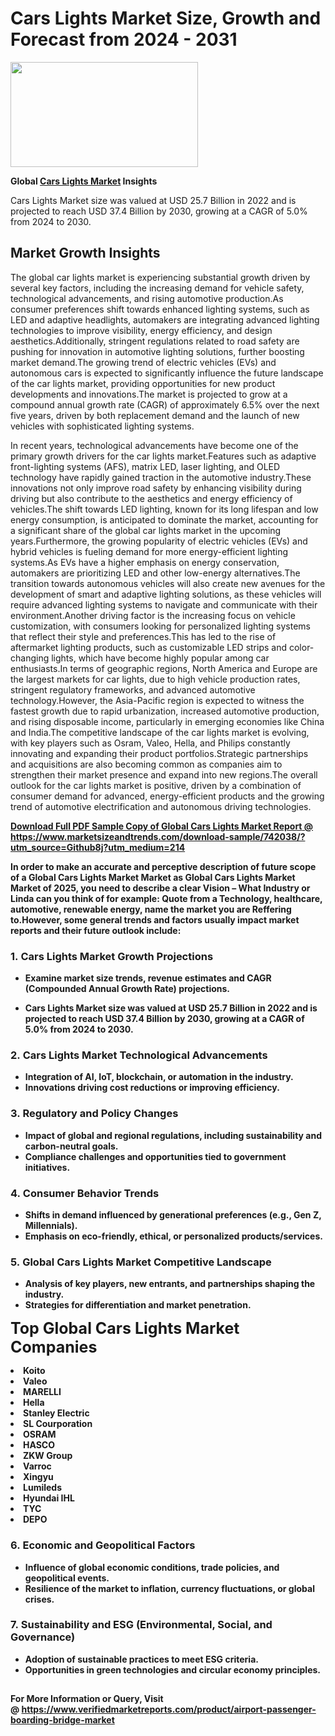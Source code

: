 <H1>Cars Lights Market Size, Growth and Forecast from 2024 - 2031</H1><img class="aligncenter size-medium wp-image-584254" src="https://thirdeyenews.in/wp-content/uploads/2024/09/Global-Market-Research-300x168.jpeg" alt="" width="300" height="168" /><p><strong>Global&nbsp;<a href="https://www.marketsizeandtrends.com/download-sample/742038/?utm_source=Github8j?utm_medium=214">Cars Lights Market</a> Insights</strong></p><p>Cars Lights Market size was valued at USD 25.7 Billion in 2022 and is projected to reach USD 37.4 Billion by 2030, growing at a CAGR of 5.0% from 2024 to 2030.</p><p><h2>Market Growth Insights</h2> <p>The global car lights market is experiencing substantial growth driven by several key factors, including the increasing demand for vehicle safety, technological advancements, and rising automotive production.As consumer preferences shift towards enhanced lighting systems, such as LED and adaptive headlights, automakers are integrating advanced lighting technologies to improve visibility, energy efficiency, and design aesthetics.Additionally, stringent regulations related to road safety are pushing for innovation in automotive lighting solutions, further boosting market demand.The growing trend of electric vehicles (EVs) and autonomous cars is expected to significantly influence the future landscape of the car lights market, providing opportunities for new product developments and innovations.The market is projected to grow at a compound annual growth rate (CAGR) of approximately 6.5% over the next five years, driven by both replacement demand and the launch of new vehicles with sophisticated lighting systems.</p> <p><strong><a href="#"></a></strong></p> <p>In recent years, technological advancements have become one of the primary growth drivers for the car lights market.Features such as adaptive front-lighting systems (AFS), matrix LED, laser lighting, and OLED technology have rapidly gained traction in the automotive industry.These innovations not only improve road safety by enhancing visibility during driving but also contribute to the aesthetics and energy efficiency of vehicles.The shift towards LED lighting, known for its long lifespan and low energy consumption, is anticipated to dominate the market, accounting for a significant share of the global car lights market in the upcoming years.Furthermore, the growing popularity of electric vehicles (EVs) and hybrid vehicles is fueling demand for more energy-efficient lighting systems.As EVs have a higher emphasis on energy conservation, automakers are prioritizing LED and other low-energy alternatives.The transition towards autonomous vehicles will also create new avenues for the development of smart and adaptive lighting solutions, as these vehicles will require advanced lighting systems to navigate and communicate with their environment.Another driving factor is the increasing focus on vehicle customization, with consumers looking for personalized lighting systems that reflect their style and preferences.This has led to the rise of aftermarket lighting products, such as customizable LED strips and color-changing lights, which have become highly popular among car enthusiasts.In terms of geographic regions, North America and Europe are the largest markets for car lights, due to high vehicle production rates, stringent regulatory frameworks, and advanced automotive technology.However, the Asia-Pacific region is expected to witness the fastest growth due to rapid urbanization, increased automotive production, and rising disposable income, particularly in emerging economies like China and India.The competitive landscape of the car lights market is evolving, with key players such as Osram, Valeo, Hella, and Philips constantly innovating and expanding their product portfolios.Strategic partnerships and acquisitions are also becoming common as companies aim to strengthen their market presence and expand into new regions.The overall outlook for the car lights market is positive, driven by a combination of consumer demand for advanced, energy-efficient products and the growing trend of automotive electrification and autonomous driving technologies.</p> <p><strong><a href="#"></p><p><span class=""><strong>Download Full PDF Sample Copy of Global Cars Lights Market Report</strong> @ <a href="https://www.marketsizeandtrends.com/download-sample/742038/?utm_source=Github8j?utm_medium=214" target="_blank">https://www.marketsizeandtrends.com/download-sample/742038/?utm_source=Github8j?utm_medium=214</a></span></p><p>In order to make an accurate and perceptive description of future scope of a Global&nbsp;Cars Lights Market Market as Global&nbsp;Cars Lights Market Market of 2025, you need to describe a clear Vision &ndash; What Industry or Linda can you think of for example: Quote from a Technology, healthcare, automotive, renewable energy, name the market you are Reffering to.However, some general trends and factors usually impact market reports and their future outlook include:</p><h3>1.&nbsp;<strong>Cars Lights Market Growth Projections</strong></h3><ul><li>Examine market size trends, revenue estimates and CAGR (Compounded Annual Growth Rate) projections.</li><li><p>Cars Lights Market size was valued at USD 25.7 Billion in 2022 and is projected to reach USD 37.4 Billion by 2030, growing at a CAGR of 5.0% from 2024 to 2030.</p></li></ul><h3>2.&nbsp;<strong>Cars Lights Market Technological Advancements</strong></h3><ul><li>Integration of AI, IoT, blockchain, or automation in the industry.</li><li>Innovations driving cost reductions or improving efficiency.</li></ul><h3>3.&nbsp;<strong>Regulatory and Policy Changes</strong></h3><ul><li>Impact of global and regional regulations, including sustainability and carbon-neutral goals.</li><li>Compliance challenges and opportunities tied to government initiatives.</li></ul><h3>4.&nbsp;<strong>Consumer Behavior Trends</strong></h3><ul><li>Shifts in demand influenced by generational preferences (e.g., Gen Z, Millennials).</li><li>Emphasis on eco-friendly, ethical, or personalized products/services.</li></ul><h3>5.&nbsp;<strong>Global Cars Lights Market Competitive Landscape</strong></h3><ul><li>Analysis of key players, new entrants, and partnerships shaping the industry.</li><li>Strategies for differentiation and market penetration.</li></ul><p data-pm-slice="1 1 []"><span style="color: inherit; font-family: inherit; font-size: 25px;">Top Global Cars Lights Market Companies</span></p><div class="" data-test-id=""><p><li>Koito</li><li> Valeo</li><li> MARELLI</li><li> Hella</li><li> Stanley Electric</li><li> SL Courporation</li><li> OSRAM</li><li> HASCO</li><li> ZKW Group</li><li> Varroc</li><li> Xingyu</li><li> Lumileds</li><li> Hyundai IHL</li><li> TYC</li><li> DEPO</li></p></div><h3>6.&nbsp;<strong>Economic and Geopolitical Factors</strong></h3><ul><li>Influence of global economic conditions, trade policies, and geopolitical events.</li><li>Resilience of the market to inflation, currency fluctuations, or global crises.</li></ul><h3>7.&nbsp;<strong>Sustainability and ESG (Environmental, Social, and Governance)</strong></h3><ul><li>Adoption of sustainable practices to meet ESG criteria.</li><li>Opportunities in green technologies and circular economy principles.</li></ul><h2><strong style="font-size: 14px;">For More Information or Query, Visit @&nbsp;</strong><a style="background-color: #ffffff; font-size: 14px;" href="https://www.marketsizeandtrends.com/report/cars-lights-market/" target="_blank">https://www.verifiedmarketreports.com/product/airport-passenger-boarding-bridge-market</a></h2>